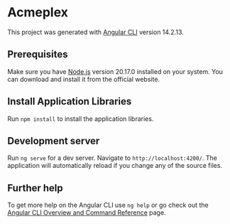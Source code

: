 # Acmeplex

This project was generated with [Angular CLI](https://github.com/angular/angular-cli) version 14.2.13.

## Prerequisites

Make sure you have [Node.js](https://nodejs.org/) version 20.17.0 installed on your system. You can download and install it from the official website.

## Install Application Libraries

Run `npm install` to install the application libraries.

## Development server

Run `ng serve` for a dev server. Navigate to `http://localhost:4200/`. The application will automatically reload if you change any of the source files.

## Further help

To get more help on the Angular CLI use `ng help` or go check out the [Angular CLI Overview and Command Reference](https://angular.io/cli) page.
